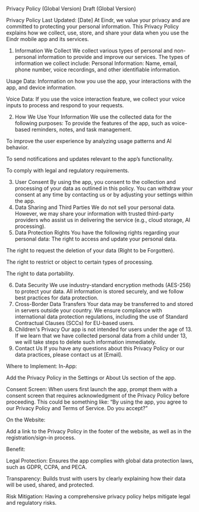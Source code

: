 Privacy Policy (Global Version)
Draft (Global Version)

Privacy Policy
Last Updated: [Date]
At Eindr, we value your privacy and are committed to protecting your personal information. This Privacy Policy explains how we collect, use, store, and share your data when you use the Eindr mobile app and its services.
1. Information We Collect We collect various types of personal and non-personal information to provide and improve our services. The types of information we collect include:
Personal Information: Name, email, phone number, voice recordings, and other identifiable information.

Usage Data: Information on how you use the app, your interactions with the app, and device information.

Voice Data: If you use the voice interaction feature, we collect your voice inputs to process and respond to your requests.

2. How We Use Your Information We use the collected data for the following purposes:
To provide the features of the app, such as voice-based reminders, notes, and task management.

To improve the user experience by analyzing usage patterns and AI behavior.

To send notifications and updates relevant to the app’s functionality.

To comply with legal and regulatory requirements.

3. User Consent By using the app, you consent to the collection and processing of your data as outlined in this policy. You can withdraw your consent at any time by contacting us or by adjusting your settings within the app.
4. Data Sharing and Third Parties We do not sell your personal data. However, we may share your information with trusted third-party providers who assist us in delivering the service (e.g., cloud storage, AI processing).
5. Data Protection Rights You have the following rights regarding your personal data:
The right to access and update your personal data.

The right to request the deletion of your data (Right to be Forgotten).

The right to restrict or object to certain types of processing.

The right to data portability.

6. Data Security We use industry-standard encryption methods (AES-256) to protect your data. All information is stored securely, and we follow best practices for data protection.
7. Cross-Border Data Transfers Your data may be transferred to and stored in servers outside your country. We ensure compliance with international data protection regulations, including the use of Standard Contractual Clauses (SCCs) for EU-based users.
8. Children's Privacy Our app is not intended for users under the age of 13. If we learn that we have collected personal data from a child under 13, we will take steps to delete such information immediately.
9. Contact Us If you have any questions about this Privacy Policy or our data practices, please contact us at [Email].

Where to Implement:
In-App:

Add the Privacy Policy in the Settings or About Us section of the app.

Consent Screen: When users first launch the app, prompt them with a consent screen that requires acknowledgment of the Privacy Policy before proceeding. This could be something like: “By using the app, you agree to our Privacy Policy and Terms of Service. Do you accept?”

On the Website:

Add a link to the Privacy Policy in the footer of the website, as well as in the registration/sign-in process.

Benefit:

Legal Protection: Ensures the app complies with global data protection laws, such as GDPR, CCPA, and PECA.

Transparency: Builds trust with users by clearly explaining how their data will be used, shared, and protected.

Risk Mitigation: Having a comprehensive privacy policy helps mitigate legal and regulatory risks.
